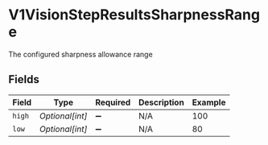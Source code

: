 # V1VisionStepResultsSharpnessRange

The configured sharpness allowance range


## Fields

| Field              | Type               | Required           | Description        | Example            |
| ------------------ | ------------------ | ------------------ | ------------------ | ------------------ |
| `high`             | *Optional[int]*    | :heavy_minus_sign: | N/A                | 100                |
| `low`              | *Optional[int]*    | :heavy_minus_sign: | N/A                | 80                 |